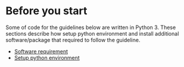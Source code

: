 # Before you start

Some of code for the guidelines below are written in Python 3. These sections describe how setup python environment and install additional software/package that required to follow the guideline.  

* [Software requirement](./prerequisite/software-requirement)
* [Setup python environment](./prerequisite/python-env)